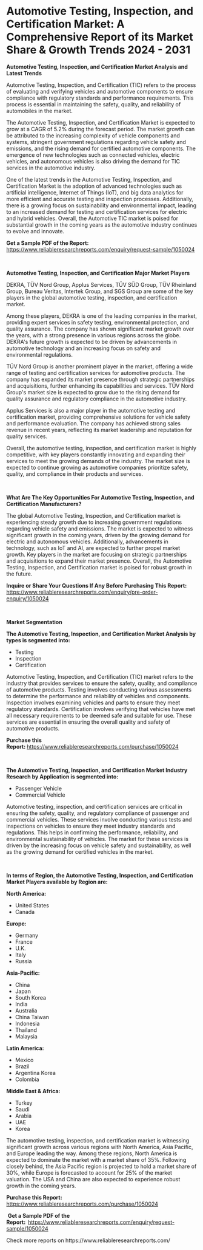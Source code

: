<p><h1>Automotive Testing, Inspection, and Certification Market: A Comprehensive Report of its Market Share & Growth Trends 2024 - 2031</h1></p><p><strong>Automotive Testing, Inspection, and Certification Market Analysis and Latest Trends</strong></p>
<p><p>Automotive Testing, Inspection, and Certification (TIC) refers to the process of evaluating and verifying vehicles and automotive components to ensure compliance with regulatory standards and performance requirements. This process is essential in maintaining the safety, quality, and reliability of automobiles in the market.</p><p>The Automotive Testing, Inspection, and Certification Market is expected to grow at a CAGR of 5.2% during the forecast period. The market growth can be attributed to the increasing complexity of vehicle components and systems, stringent government regulations regarding vehicle safety and emissions, and the rising demand for certified automotive components. The emergence of new technologies such as connected vehicles, electric vehicles, and autonomous vehicles is also driving the demand for TIC services in the automotive industry.</p><p>One of the latest trends in the Automotive Testing, Inspection, and Certification Market is the adoption of advanced technologies such as artificial intelligence, Internet of Things (IoT), and big data analytics for more efficient and accurate testing and inspection processes. Additionally, there is a growing focus on sustainability and environmental impact, leading to an increased demand for testing and certification services for electric and hybrid vehicles. Overall, the Automotive TIC market is poised for substantial growth in the coming years as the automotive industry continues to evolve and innovate.</p></p>
<p><strong>Get a Sample PDF of the Report:&nbsp;</strong> <a href="https://www.reliableresearchreports.com/enquiry/request-sample/1050024">https://www.reliableresearchreports.com/enquiry/request-sample/1050024</a></p>
<p>&nbsp;</p>
<p><strong>Automotive Testing, Inspection, and Certification Major Market Players</strong></p>
<p><p>DEKRA, TÜV Nord Group, Applus Services, TÜV SÜD Group, TÜV Rheinland Group, Bureau Veritas, Intertek Group, and SGS Group are some of the key players in the global automotive testing, inspection, and certification market. </p><p>Among these players, DEKRA is one of the leading companies in the market, providing expert services in safety testing, environmental protection, and quality assurance. The company has shown significant market growth over the years, with a strong presence in various regions across the globe. DEKRA's future growth is expected to be driven by advancements in automotive technology and an increasing focus on safety and environmental regulations.</p><p>TÜV Nord Group is another prominent player in the market, offering a wide range of testing and certification services for automotive products. The company has expanded its market presence through strategic partnerships and acquisitions, further enhancing its capabilities and services. TÜV Nord Group's market size is expected to grow due to the rising demand for quality assurance and regulatory compliance in the automotive industry.</p><p>Applus Services is also a major player in the automotive testing and certification market, providing comprehensive solutions for vehicle safety and performance evaluation. The company has achieved strong sales revenue in recent years, reflecting its market leadership and reputation for quality services.</p><p>Overall, the automotive testing, inspection, and certification market is highly competitive, with key players constantly innovating and expanding their services to meet the growing demands of the industry. The market size is expected to continue growing as automotive companies prioritize safety, quality, and compliance in their products and services.</p></p>
<p>&nbsp;</p>
<p><strong>What Are The Key Opportunities For Automotive Testing, Inspection, and Certification Manufacturers?</strong></p>
<p><p>The global Automotive Testing, Inspection, and Certification market is experiencing steady growth due to increasing government regulations regarding vehicle safety and emissions. The market is expected to witness significant growth in the coming years, driven by the growing demand for electric and autonomous vehicles. Additionally, advancements in technology, such as IoT and AI, are expected to further propel market growth. Key players in the market are focusing on strategic partnerships and acquisitions to expand their market presence. Overall, the Automotive Testing, Inspection, and Certification market is poised for robust growth in the future.</p></p>
<p><strong>Inquire or Share Your Questions If Any Before Purchasing This Report:</strong> <a href="https://www.reliableresearchreports.com/enquiry/pre-order-enquiry/1050024">https://www.reliableresearchreports.com/enquiry/pre-order-enquiry/1050024</a></p>
<p>&nbsp;</p>
<p><strong>Market Segmentation</strong></p>
<p><strong>The Automotive Testing, Inspection, and Certification Market Analysis by types is segmented into:</strong></p>
<p><ul><li>Testing</li><li>Inspection</li><li>Certification</li></ul></p>
<p><p>Automotive Testing, Inspection, and Certification (TIC) market refers to the industry that provides services to ensure the safety, quality, and compliance of automotive products. Testing involves conducting various assessments to determine the performance and reliability of vehicles and components. Inspection involves examining vehicles and parts to ensure they meet regulatory standards. Certification involves verifying that vehicles have met all necessary requirements to be deemed safe and suitable for use. These services are essential in ensuring the overall quality and safety of automotive products.</p></p>
<p><strong>Purchase this Report:&nbsp;</strong><a href="https://www.reliableresearchreports.com/purchase/1050024">https://www.reliableresearchreports.com/purchase/1050024</a></p>
<p>&nbsp;</p>
<p><strong>The Automotive Testing, Inspection, and Certification Market Industry Research by Application is segmented into:</strong></p>
<p><ul><li>Passenger Vehicle</li><li>Commercial Vehicle</li></ul></p>
<p><p>Automotive testing, inspection, and certification services are critical in ensuring the safety, quality, and regulatory compliance of passenger and commercial vehicles. These services involve conducting various tests and inspections on vehicles to ensure they meet industry standards and regulations. This helps in confirming the performance, reliability, and environmental sustainability of vehicles. The market for these services is driven by the increasing focus on vehicle safety and sustainability, as well as the growing demand for certified vehicles in the market.</p></p>
<p>&nbsp;</p>
<p><strong>In terms of Region, the Automotive Testing, Inspection, and Certification Market Players available by Region are:</strong></p>
<p>
    <p> <strong> North America: </strong>
        <ul>
            <li>United States</li>
            <li>Canada</li>
        </ul>
        </p> 
    <p> <strong> Europe: </strong>
        <ul>
            <li>Germany</li>
            <li>France</li>
            <li>U.K.</li>
            <li>Italy</li>
            <li>Russia</li>
        </ul>
        </p> 
    <p> <strong> Asia-Pacific: </strong>
        <ul>
            <li>China</li>
            <li>Japan</li>
            <li>South Korea</li>
            <li>India</li>
            <li>Australia</li>
            <li>China Taiwan</li>
            <li>Indonesia</li>
            <li>Thailand</li>
            <li>Malaysia</li>
        </ul>
        </p> 
    <p> <strong> Latin America: </strong>
        <ul>
            <li>Mexico</li>
            <li>Brazil</li>
            <li>Argentina Korea</li>
            <li>Colombia</li>
        </ul>
        </p> 
    <p> <strong> Middle East & Africa: </strong>
        <ul>
            <li>Turkey</li>
            <li>Saudi</li>
            <li>Arabia</li>
            <li>UAE</li>
            <li>Korea</li>
        </ul>
    </p>
    </p>
<p><p>The automotive testing, inspection, and certification market is witnessing significant growth across various regions with North America, Asia Pacific, and Europe leading the way. Among these regions, North America is expected to dominate the market with a market share of 35%. Following closely behind, the Asia Pacific region is projected to hold a market share of 30%, while Europe is forecasted to account for 25% of the market valuation. The USA and China are also expected to experience robust growth in the coming years.</p></p>
<p><strong>Purchase this Report: </strong><a href="https://www.reliableresearchreports.com/purchase/1050024">https://www.reliableresearchreports.com/purchase/1050024</a></p>
<p>&nbsp;<strong>Get a Sample PDF of the Report:&nbsp;&nbsp;</strong><a href="https://www.reliableresearchreports.com/enquiry/request-sample/1050024">https://www.reliableresearchreports.com/enquiry/request-sample/1050024</a></p>
<p><strong></strong></p>
<p>Check more reports on https://www.reliableresearchreports.com/</p>